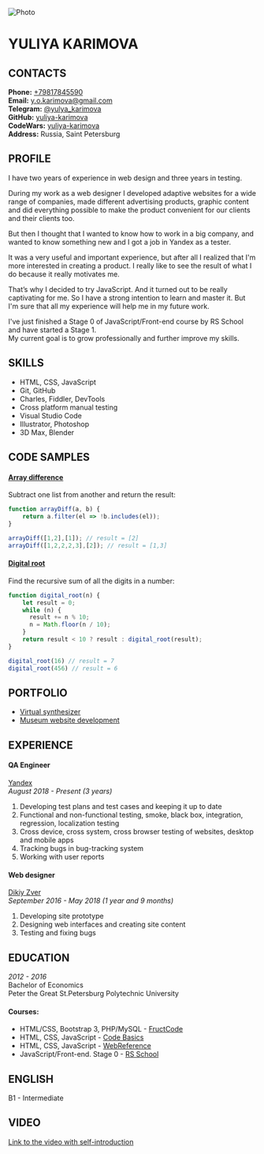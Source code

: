 ![Photo](https://avatars.githubusercontent.com/u/39742618?s=400&u=e3f5206dfbdeaafae1885c51b3d122d7c54f073c&v=4)

# YULIYA KARIMOVA

## CONTACTS
**Phone:** [+79817845590](tel:+79817845590)  
**Email:** [y.o.karimova@gmail.com](mailto:y.o.karimova@gmail.com)  
**Telegram:** [@yulya_karimova](https://t.me/yulya_karimova)  
**GitHub:** [yuliya-karimova](https://github.com/yuliya-karimova)  
**CodeWars:** [yuliya-karimova](https://www.codewars.com/users/yuliya-karimova/)  
**Address:** Russia, Saint Petersburg  

## PROFILE
I have two years of experience in web design and three years in testing.
  
During my work as a web designer I developed adaptive websites for a wide range of companies, made different advertising products, graphic content and did everything possible to make the product convenient for our clients and their clients too.  
  
But then I thought that I wanted to know how to work in a big company, and wanted to know something new and I got a job in Yandex as a tester.  
  
It was a very useful and important experience, but after all I realized that I'm more interested in creating a product. I really like to see the result of what I do because it really motivates me.  
  
That’s why I decided to try JavaScript. And it turned out to be really captivating for me. So I have a strong intention to learn and master it. But I'm sure that all my experience will help me in my future work.  
  
I've just finished a Stage 0 of JavaScript/Front-end course by RS School and have started a Stage 1.  
My current goal is to grow professionally and further improve my skills.

## SKILLS
 * HTML, CSS, JavaScript
 * Git, GitHub
 * Charles, Fiddler, DevTools
 * Cross platform manual testing
 * Visual Studio Code
 * Illustrator, Photoshop
 * 3D Max, Blender

## CODE SAMPLES
#### [Array difference](https://www.codewars.com/kata/523f5d21c841566fde000009)
Subtract one list from another and return the result:    
    
```javascript
function arrayDiff(a, b) {
    return a.filter(el => !b.includes(el));
}

arrayDiff([1,2],[1]); // result = [2]
arrayDiff([1,2,2,2,3],[2]); // result = [1,3]
```
    
#### [Digital root](https://www.codewars.com/kata/541c8630095125aba6000c00)
Find the recursive sum of all the digits in a number:    
    
```javascript
function digital_root(n) {
    let result = 0;
    while (n) {
      result += n % 10;
      n = Math.floor(n / 10);
    }
    return result < 10 ? result : digital_root(result);
}

digital_root(16) // result = 7
digital_root(456) // result = 6
```

## PORTFOLIO
* [Virtual synthesizer](https://yuliya-karimova.github.io/virtual-piano/)  
* [Museum website development](https://yuliya-karimova.github.io/museum/)  

## EXPERIENCE
#### QA Engineer
[Yandex](https://yandex.ru/)  
*August 2018 - Present (3 years)*

1. Developing test plans and test cases and keeping it up to date
3. Functional and non-functional testing, smoke, black box, integration, regression, localization testing
3. Cross device, cross system, cross browser testing of websites, desktop and mobile apps
4. Tracking bugs in bug-tracking system
5. Working with user reports

#### Web designer
[Dikiy Zver](https://dikiyzver.com/)  
*September 2016 - May 2018 (1 year and 9 months)*

1. Developing site prototype
2. Designing web interfaces and creating site content
4. Testing and fixing bugs

## EDUCATION
*2012 - 2016*  
Bachelor of Economics  
Peter the Great St.Petersburg Polytechnic University  

#### Courses:
* HTML/CSS, Bootstrap 3, PHP/MySQL - [FructCode](https://fructcode.com/)
* HTML, CSS, JavaScript - [Code Basics](https://ru.code-basics.com/)
* HTML, CSS, JavaScript - [WebReference](https://webref.ru/)
* JavaScript/Front-end. Stage 0 - [RS School](https://rs.school/js-stage0/)

## ENGLISH
B1 - Intermediate

## VIDEO
[Link to the video with self-introduction](https://www.youtube.com/watch?v=kk2eIxRF2oQ&t=1s)